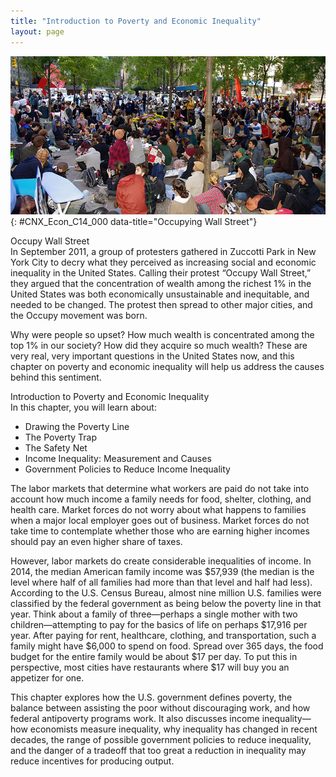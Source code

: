 ```yaml
---
title: "Introduction to Poverty and Economic Inequality"
layout: page
---
```



<?cnx.eoc class="summary" title="Chapter Review"?>

<?cnx.eoc class="self-check-questions" title="Self-Check Questions"?>

<?cnx.eoc class="review-questions" title="Review Questions"?>

<?cnx.eoc class="critical-thinking" title="Critical Thinking Questions"?>

<?cnx.eoc class="problems" title="Problems"?>

<?cnx.eoc class="references" title="References"?>

 ![This image shows hundreds of protestors during Occupy Wall Street.](../resources/CNX_Econ_C14_000.jpg "On September 17, 2011, Occupy Wall Street began in New York City&#x2019;s Wall Street financial district. (Credit: modification of work by David Shankbone/Flickr Creative Commons)"){: #CNX_Econ_C14_000 data-title="Occupying Wall Street"}

<div data-type="note" id="ch14mod00_bring" class="economics bringhome" data-label="" markdown="1">
<div data-type="title">
Occupy Wall Street
</div>
In September 2011, a group of protesters gathered in Zuccotti Park in New York City to decry what they perceived as increasing social and economic inequality in the United States. Calling their protest “Occupy Wall Street,” they argued that the concentration of wealth among the richest 1% in the United States was both economically unsustainable and inequitable, and needed to be changed. The protest then spread to other major cities, and the Occupy movement was born.

Why were people so upset? How much wealth is concentrated among the top 1% in our society? How did they acquire so much wealth? These are very real, very important questions in the United States now, and this chapter on poverty and economic inequality will help us address the causes behind this sentiment.

</div>

<div data-type="note" id="ch14mod00_obj" class="economics chapter-objectives" data-label="" markdown="1">
<div data-type="title">
Introduction to Poverty and Economic Inequality
</div>
In this chapter, you will learn about:

* Drawing the Poverty Line
* The Poverty Trap
* The Safety Net
* Income Inequality: Measurement and Causes
* Government Policies to Reduce Income Inequality

</div>

The labor markets that determine what workers are paid do not take into account how much income a family needs for food, shelter, clothing, and health care. Market forces do not worry about what happens to families when a major local employer goes out of business. Market forces do not take time to contemplate whether those who are earning higher incomes should pay an even higher share of taxes.

However, labor markets do create considerable inequalities of income. In 2014, the median American family income was $57,939 (the median is the level where half of all families had more than that level and half had less). According to the U.S. Census Bureau, almost nine million U.S. families were classified by the federal government as being below the poverty line in that year. Think about a family of three—perhaps a single mother with two children—attempting to pay for the basics of life on perhaps $17,916 per year. After paying for rent, healthcare, clothing, and transportation, such a family might have $6,000 to spend on food. Spread over 365 days, the food budget for the entire family would be about $17 per day. To put this in perspective, most cities have restaurants where $17 will buy you an appetizer for one.

This chapter explores how the U.S. government defines poverty, the balance between assisting the poor without discouraging work, and how federal antipoverty programs work. It also discusses income inequality—how economists measure inequality, why inequality has changed in recent decades, the range of possible government policies to reduce inequality, and the danger of a tradeoff that too great a reduction in inequality may reduce incentives for producing output.

